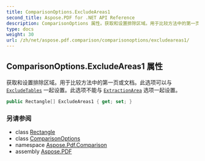 ```yaml
---
title: ComparisonOptions.ExcludeAreas1
second_title: Aspose.PDF for .NET API Reference
description: ComparisonOptions 属性。获取和设置排除区域。用于比较方法中的第一页或文档。此选项可以与 ExcludeTables 一起设置。此选项不能与 ExtractionArea 选项一起设置。
type: docs
weight: 30
url: /zh/net/aspose.pdf.comparison/comparisonoptions/excludeareas1/
---
```

## ComparisonOptions.ExcludeAreas1 属性

获取和设置排除区域。用于比较方法中的第一页或文档。此选项可以与 [`ExcludeTables`](../excludetables/) 一起设置。此选项不能与 [`ExtractionArea`](../extractionarea/) 选项一起设置。

```csharp
public Rectangle[] ExcludeAreas1 { get; set; }
```

### 另请参阅

* class [Rectangle](../../../aspose.pdf/rectangle/)
* class [ComparisonOptions](../)
* namespace [Aspose.Pdf.Comparison](../../../aspose.pdf.comparison/)
* assembly [Aspose.PDF](../../../)